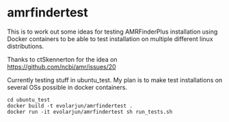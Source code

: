 # amrfindertest

This is to work out some ideas for testing AMRFinderPlus installation using Docker containers
to be able to test installation on multiple different linux distributions.

Thanks to ctSkennerton for the idea on https://github.com/ncbi/amr/issues/20

Currently testing stuff in ubuntu_test. My plan is to make test installations on
several OSs possible in docker containers.

    cd ubuntu_test
    docker build -t evolarjun/amrfindertest .
    docker run -it evolarjun/amrfindertest sh run_tests.sh

